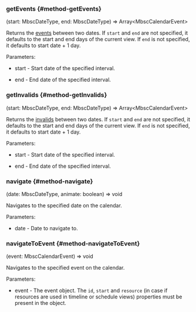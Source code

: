 ### getEvents {#method-getEvents}

(start: MbscDateType, end: MbscDateType) => Array&lt;MbscCalendarEvent&gt;


Returns the [events](#opt-data) between two dates. If `start` and `end` are not specified,
it defaults to the start and end days of the current view.
If `end` is not specified, it defaults to start date + 1 day.

Parameters:
 - start - Start date of the specified interval.

 - end - End date of the specified interval.


### getInvalids {#method-getInvalids}

(start: MbscDateType, end: MbscDateType) => Array&lt;MbscCalendarEvent&gt;


Returns the [invalids](#opt-invalid) between two dates. If `start` and `end` are not specified,
it defaults to the start and end days of the current view.
If `end` is not specified, it defaults to start date + 1 day.

Parameters:
 - start - Start date of the specified interval.

 - end - End date of the specified interval.


### navigate {#method-navigate}

(date: MbscDateType, animate: boolean) => void


Navigates to the specified date on the calendar.

Parameters:
 - date - Date to navigate to.


### navigateToEvent {#method-navigateToEvent}

(event: MbscCalendarEvent) => void


Navigates to the specified event on the calendar.

Parameters:
 - event - The event object. The `id`, `start` and `resource`
(in case if resources are used in timeline or schedule views) properties must be present in the object.


